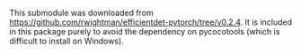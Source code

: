 This submodule was downloaded from https://github.com/rwightman/efficientdet-pytorch/tree/v0.2.4. It is included in this package purely to avoid the dependency on pycocotools (which is difficult to install on Windows).